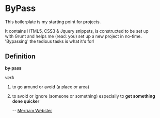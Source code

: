 # ByPass

This boilerplate is my starting point for projects.

It contains HTML5, CSS3 & Jquery snippets, is constructed to be set up with Grunt and helps me (read: you) set up a new project in no-time. 'Bypassing' the tedious tasks is what it's for!


## Definition
**by·pass**

*verb*

1. to go around or avoid (a place or area)

2. to avoid or ignore (someone or something) especially to **get something done quicker**

    -- [Merriam Webster](http://www.merriam-webster.com/dictionary/bypass)

